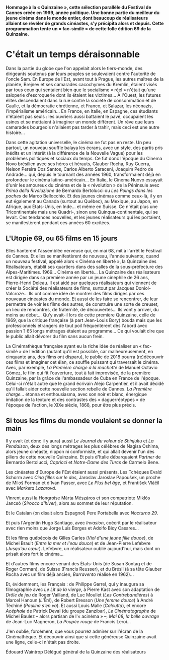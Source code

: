 **Hommage à la «&nbsp;Quinzaine&nbsp;», cette sélection parallèle du Festival de Cannes créée en 1969, année politique. Une bonne partie du meilleur du jeune cinéma dans le monde entier, dont beaucoup de réalisateurs allaient se révéler de grands cinéastes, s'y précipita alors et depuis. Cette programmation tente un «&nbsp;fac-similé&nbsp;» de cette folle édition 69 de la Quinzaine.**

# C'était un temps déraisonnable

Dans la partie du globe que l'on appelait alors le tiers-monde, des dirigeants soutenus par leurs peuples se soulevaient contre l'autorité de l'oncle Sam. En Europe de l'Est, avant tout à Prague, les autres maîtres de la planète, Brejnev et ses camarades cacochymes du Kremlin, étaient visés par tous ceux qui sentaient bien que le socialisme «&nbsp;réel&nbsp;» n'était qu'une saloperie d'escroquerie dont ils étaient les victimes... À l'Ouest, les futures élites descendaient dans la rue contre la société de consommation et de Gaulle, et la démocratie chrétienne, et Franco, et Salazar, les néonazis, l'impérialisme américain... En France, en Italie, en Espagne, ces étudiants n'étaient pas seuls&nbsp;: les ouvriers aussi battaient le pavé, occupaient les usines et se mettaient à imaginer un monde différent. Un rêve que leurs camarades bourgeois n'allaient pas tarder à trahir, mais ceci est une autre histoire...

Dans cette agitation universelle, le cinéma ne fut pas en reste. Un peu partout, un nouveau souffle balaya les écrans, avec un style, des partis pris inédits et un intérêt (à la différence de la Nouvelle Vague) pour les problèmes politiques et sociaux du temps. Ce fut donc l'époque du Cinema Novo brésilien avec ses héros et hérauts, Glauber Rocha, Ruy Guerra, Nelson Pereira Dos Santos, Carlos Alberto Saraceni, Joaquim Pedro de Andrade... qui, depuis le tournant des années 1960, transformaient déjà en profondeur le cinéma latino-américain... En Italie, le Cinema Nuovo essayait d'unir les amoureux du cinéma et de la «&nbsp;révolution&nbsp;» de la Péninsule avec *Prima della Rivoluzione* de Bernardo Bertolucci ou *Les Poings dans les poches* de Marco Bellocchio. Et des jeunes cinémas comme ceux-là, il y en eut également au Canada (surtout au Québec), au Mexique, au Japon, en Afrique, aux États-Unis, en Inde... et même en Suisse. Ce n'était plus une Tricontinentale mais une Quadri-, sinon une Quinqua-continentale, qui se levait. Ces tendances nouvelles, et les jeunes réalisateurs qui les portaient, se manifestèrent pendant ces années 60 excitées.

## L'Utopie 69, ou 65 films en 15 jours

Elles hantèrent l'assemblée nerveuse qui, en mai 68, mit à l'arrêt le Festival de Cannes. Et elles se manifestèrent de nouveau, l'année suivante, quand un nouveau festival, appelé alors «&nbsp;Cinéma en liberté&nbsp;», la Quinzaine des Réalisateurs, établit ses quartiers dans des salles de la sous-préfecture des Alpes-Maritimes. 1969... Cinéma en liberté... La Quinzaine des réalisateurs est dirigée dans sa première année par un jeune cinéphile de 26 ans, Pierre-Henri Deleau. Il est aidé par quelques réalisateurs qui viennent de créer la Société des réalisateurs de films, surtout par Jacques Doniol-Valcroze... Ils ont comme idée de montrer des films dirigés par ces nouveaux cinéastes du monde. Et aussi de les faire se rencontrer, de leur permettre de voir les films des autres, de construire une sorte de creuset, un lieu de rencontres, de fraternité, de découvertes... Ils vont y arriver, du moins au début... Qu'y avait-il lors de cette première Quinzaine, celle de 1969, que la critique française (à part Jean-Louis Bory) bouda mais que les professionnels étrangers de tout poil fréquentèrent dès l'abord avec passion&nbsp;? 65 longs métrages étaient au programme... Ce qui voulait dire que le public allait dévorer du film sans aucun frein.

La Cinémathèque française ayant eu la riche idée de réaliser un «&nbsp;fac-similé&nbsp;» de l'édition (autant qu'il est possible, car malheureusement, en cinquante ans, des films ont disparu), le public de 2018 pourra (re)découvrir ces films et imaginer cet élan, ce souffle puissant qui traversait le cinéma. Avec, par exemple, *La Première charge à la machette* de Manuel Octavio Gómez, le film qui fit l'ouverture, tout à fait improvisée, de la première Quinzaine, par la grâce de l'ambassadeur de Cuba en France de l'époque. Celui-ci n'était autre que le grand écrivain Alejo Carpentier, et il avait décidé qu'il fallait aider cette nouvelle section rebelle de Cannes. *La Première charge...* étonna et enthousiasma, avec son noir et blanc, énergique imitation de la texture et des contrastes des «&nbsp;daguerréotypes&nbsp;» de l'époque de l'action, le XIXe siècle, 1868, pour être plus précis.

## Si tous les films du monde voulaient se donner la main

Il y avait (et donc il y aura) aussi *Le Journal du voleur de Shinjuku* et *La Pendaison*, deux des longs métrages les plus célèbres de Nagisa Oshima, alors jeune cinéaste, nippon ni conformiste, et qui allait devenir l'un des piliers de cette nouvelle Quinzaine. Et puis d'Italie débarquaient *Partner* de Bernardo Bertolucci, *Capricci* et *Notre-Dame des Turcs* de Carmelo Bene.

Les cinéastes d'Europe de l'Est étaient aussi présents. Les Tchèques Evald Schorm avec *Cinq filles sur le dos*, Jaroslav Jaroslav Papoušek, un proche de Miloš Forman et d'Ivan Passer, avec *Le Plus bel âge*, et František Vláčil avec *Marketa Lazarová*.

Vinrent aussi la Hongroise Márta Mészáros et son compatriote Miklós Jancsó (*Sirocco d'hiver*), alors au sommet de leur réputation.

Et le Catalan (on disait alors Espagnol) Pere Portabella avec *Nocturno 29*.

Et puis l'Argentin Hugo Santiago, avec *Invasion*, coécrit par le réalisateur avec rien moins que Jorge Luis Borges et Adolfo Bioy Casares...

Et les films québécois de Gilles Carles (*Viol d'une jeune fille douce*), de Michel Brault (*Entre la mer et l'eau douce*) et de Jean-Pierre Lefebvre (*Jusqu'au cœur*). Lefebvre, un réalisateur oublié aujourd'hui, mais dont on prisait alors fort le cinéma...

Et d'autres films encore venant des États-Unis (de Susan Sontag et de Roger Corman), de Suisse (Francis Reusser), et du Brésil (à sa tête Glauber Rocha avec un film déjà ancien, *Barravento* réalisé en 1962)...

Et, évidemment, les Français&nbsp;: de Philippe Garrel, qui y inaugura sa filmographie avec *Le Lit de la vierge*, à Pierre Kast avec son adaptation de *Drôle de jeu* de Roger Vailland, de Luc Moullet (*Les Contrebandières*) à Marcel Hanoun (*L'Été*), de Robert Bresson (*Une femme douce*) à André Téchiné (*Paulina s'en va*). Et aussi Louis Malle (*Calcutta*), et encore *Acéphale* de Patrick Deval (du groupe Zanzibar), *Le Cinématographe* de Michel Baulez&nbsp;–&nbsp;alors partisan de l'«&nbsp;acinéma&nbsp;»&nbsp;–, *Mai 68, la belle ouvrage* de Jean-Luc Magneron, *La Poupée rouge* de Francis Leroi...

J'en oublie, forcément, que vous pourrez admirer sur l'écran de la Cinémathèque. Et découvrir ainsi que si cette généreuse Quinzaine avait une ligne, celle-ci n'était pas droite.

Édouard Waintrop
Délégué général de la Quinzaine des réalisateurs